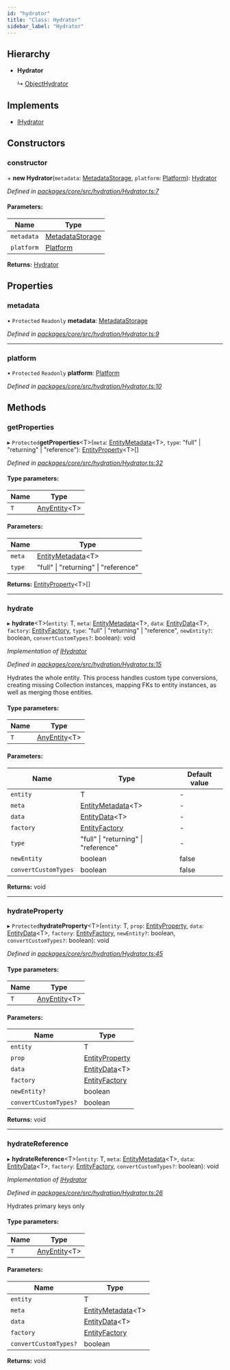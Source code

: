 ```yaml
---
id: "hydrator"
title: "Class: Hydrator"
sidebar_label: "Hydrator"
---
```


## Hierarchy

* **Hydrator**

  ↳ [ObjectHydrator](objecthydrator.md)

## Implements

* [IHydrator](../interfaces/ihydrator.md)

## Constructors

### constructor

\+ **new Hydrator**(`metadata`: [MetadataStorage](metadatastorage.md), `platform`: [Platform](platform.md)): [Hydrator](hydrator.md)

*Defined in [packages/core/src/hydration/Hydrator.ts:7](https://github.com/mikro-orm/mikro-orm/blob/d945b8a11/packages/core/src/hydration/Hydrator.ts#L7)*

#### Parameters:

Name | Type |
------ | ------ |
`metadata` | [MetadataStorage](metadatastorage.md) |
`platform` | [Platform](platform.md) |

**Returns:** [Hydrator](hydrator.md)

## Properties

### metadata

• `Protected` `Readonly` **metadata**: [MetadataStorage](metadatastorage.md)

*Defined in [packages/core/src/hydration/Hydrator.ts:9](https://github.com/mikro-orm/mikro-orm/blob/d945b8a11/packages/core/src/hydration/Hydrator.ts#L9)*

___

### platform

• `Protected` `Readonly` **platform**: [Platform](platform.md)

*Defined in [packages/core/src/hydration/Hydrator.ts:10](https://github.com/mikro-orm/mikro-orm/blob/d945b8a11/packages/core/src/hydration/Hydrator.ts#L10)*

## Methods

### getProperties

▸ `Protected`**getProperties**&#60;T>(`meta`: [EntityMetadata](entitymetadata.md)&#60;T>, `type`: &#34;full&#34; \| &#34;returning&#34; \| &#34;reference&#34;): [EntityProperty](../interfaces/entityproperty.md)&#60;T>[]

*Defined in [packages/core/src/hydration/Hydrator.ts:32](https://github.com/mikro-orm/mikro-orm/blob/d945b8a11/packages/core/src/hydration/Hydrator.ts#L32)*

#### Type parameters:

Name | Type |
------ | ------ |
`T` | [AnyEntity](../globals.md#anyentity)&#60;T> |

#### Parameters:

Name | Type |
------ | ------ |
`meta` | [EntityMetadata](entitymetadata.md)&#60;T> |
`type` | &#34;full&#34; \| &#34;returning&#34; \| &#34;reference&#34; |

**Returns:** [EntityProperty](../interfaces/entityproperty.md)&#60;T>[]

___

### hydrate

▸ **hydrate**&#60;T>(`entity`: T, `meta`: [EntityMetadata](entitymetadata.md)&#60;T>, `data`: [EntityData](../globals.md#entitydata)&#60;T>, `factory`: [EntityFactory](entityfactory.md), `type`: &#34;full&#34; \| &#34;returning&#34; \| &#34;reference&#34;, `newEntity?`: boolean, `convertCustomTypes?`: boolean): void

*Implementation of [IHydrator](../interfaces/ihydrator.md)*

*Defined in [packages/core/src/hydration/Hydrator.ts:15](https://github.com/mikro-orm/mikro-orm/blob/d945b8a11/packages/core/src/hydration/Hydrator.ts#L15)*

Hydrates the whole entity. This process handles custom type conversions, creating missing Collection instances,
mapping FKs to entity instances, as well as merging those entities.

#### Type parameters:

Name | Type |
------ | ------ |
`T` | [AnyEntity](../globals.md#anyentity)&#60;T> |

#### Parameters:

Name | Type | Default value |
------ | ------ | ------ |
`entity` | T | - |
`meta` | [EntityMetadata](entitymetadata.md)&#60;T> | - |
`data` | [EntityData](../globals.md#entitydata)&#60;T> | - |
`factory` | [EntityFactory](entityfactory.md) | - |
`type` | &#34;full&#34; \| &#34;returning&#34; \| &#34;reference&#34; | - |
`newEntity` | boolean | false |
`convertCustomTypes` | boolean | false |

**Returns:** void

___

### hydrateProperty

▸ `Protected`**hydrateProperty**&#60;T>(`entity`: T, `prop`: [EntityProperty](../interfaces/entityproperty.md), `data`: [EntityData](../globals.md#entitydata)&#60;T>, `factory`: [EntityFactory](entityfactory.md), `newEntity?`: boolean, `convertCustomTypes?`: boolean): void

*Defined in [packages/core/src/hydration/Hydrator.ts:45](https://github.com/mikro-orm/mikro-orm/blob/d945b8a11/packages/core/src/hydration/Hydrator.ts#L45)*

#### Type parameters:

Name | Type |
------ | ------ |
`T` | [AnyEntity](../globals.md#anyentity)&#60;T> |

#### Parameters:

Name | Type |
------ | ------ |
`entity` | T |
`prop` | [EntityProperty](../interfaces/entityproperty.md) |
`data` | [EntityData](../globals.md#entitydata)&#60;T> |
`factory` | [EntityFactory](entityfactory.md) |
`newEntity?` | boolean |
`convertCustomTypes?` | boolean |

**Returns:** void

___

### hydrateReference

▸ **hydrateReference**&#60;T>(`entity`: T, `meta`: [EntityMetadata](entitymetadata.md)&#60;T>, `data`: [EntityData](../globals.md#entitydata)&#60;T>, `factory`: [EntityFactory](entityfactory.md), `convertCustomTypes?`: boolean): void

*Implementation of [IHydrator](../interfaces/ihydrator.md)*

*Defined in [packages/core/src/hydration/Hydrator.ts:26](https://github.com/mikro-orm/mikro-orm/blob/d945b8a11/packages/core/src/hydration/Hydrator.ts#L26)*

Hydrates primary keys only

#### Type parameters:

Name | Type |
------ | ------ |
`T` | [AnyEntity](../globals.md#anyentity)&#60;T> |

#### Parameters:

Name | Type |
------ | ------ |
`entity` | T |
`meta` | [EntityMetadata](entitymetadata.md)&#60;T> |
`data` | [EntityData](../globals.md#entitydata)&#60;T> |
`factory` | [EntityFactory](entityfactory.md) |
`convertCustomTypes?` | boolean |

**Returns:** void
